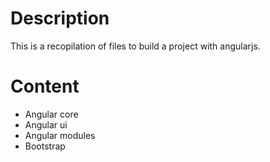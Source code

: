 Description
=========
This is a recopilation of files to build a project with angularjs.

Content
=========
<ul>
  <li>Angular core</li>
  <li>Angular ui</li>
  <li>Angular modules</li>
  <li>Bootstrap</li>
</ul>



